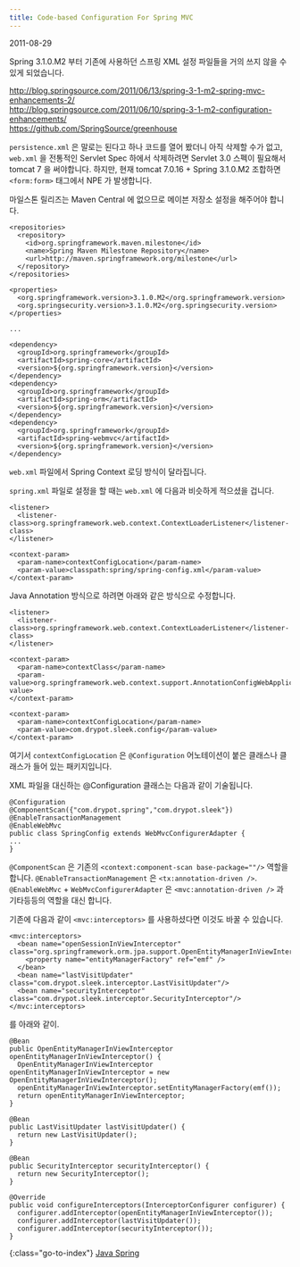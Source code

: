 ```yaml
---
title: Code-based Configuration For Spring MVC
---
```


2011-08-29

Spring 3.1.0.M2 부터 기존에 사용하던 스프링 XML 설정 파일들을 거의 쓰지 않을 수 있게 되었습니다.

<http://blog.springsource.com/2011/06/13/spring-3-1-m2-spring-mvc-enhancements-2/>  
<http://blog.springsource.com/2011/06/10/spring-3-1-m2-configuration-enhancements/>  
<https://github.com/SpringSource/greenhouse>

`persistence.xml` 은 말로는 된다고 하나 코드를 열어 봤더니 아직 삭제할 수가 없고,
`web.xml` 을 전통적인 Servlet Spec 하에서 삭제하려면 Servlet 3.0 스펙이 필요해서 tomcat 7 을 써야합니다.
하지만, 현재 tomcat 7.0.16 + Spring 3.1.0.M2 조합하면 `<form:form>` 태그에서 NPE 가 발생합니다.

마일스톤 릴리즈는 Maven Central 에 없으므로 메이븐 저장소 설정을 해주어야 합니다.

    <repositories>
      <repository>
        <id>org.springframework.maven.milestone</id>
        <name>Spring Maven Milestone Repository</name>
        <url>http://maven.springframework.org/milestone</url>
      </repository>
    </repositories>
    
    <properties>
      <org.springframework.version>3.1.0.M2</org.springframework.version>
      <org.springsecurity.version>3.1.0.M2</org.springsecurity.version>
    </properties>
    
    ...
    
    <dependency>
      <groupId>org.springframework</groupId>
      <artifactId>spring-core</artifactId>
      <version>${org.springframework.version}</version>
    </dependency>
    <dependency>
      <groupId>org.springframework</groupId>
      <artifactId>spring-orm</artifactId>
      <version>${org.springframework.version}</version>
    </dependency>
    <dependency>
      <groupId>org.springframework</groupId>
      <artifactId>spring-webmvc</artifactId>
      <version>${org.springframework.version}</version>
    </dependency>

`web.xml` 파일에서 Spring Context 로딩 방식이 달라집니다.

`spring.xml` 파일로 설정을 할 때는 `web.xml` 에 다음과 비슷하게 적으셨을 겁니다.

    <listener>
      <listener-class>org.springframework.web.context.ContextLoaderListener</listener-class>
    </listener>
    
    <context-param>
      <param-name>contextConfigLocation</param-name>
      <param-value>classpath:spring/spring-config.xml</param-value>
    </context-param>

Java Annotation 방식으로 하려면 아래와 같은 방식으로 수정합니다.

    <listener>
      <listener-class>org.springframework.web.context.ContextLoaderListener</listener-class>
    </listener>
    
    <context-param>
      <param-name>contextClass</param-name>
      <param-value>org.springframework.web.context.support.AnnotationConfigWebApplicationContext</param-value>
    </context-param>
    
    <context-param>
      <param-name>contextConfigLocation</param-name>
      <param-value>com.drypot.sleek.config</param-value>
    </context-param>

여기서 `contextConfigLocation` 은 `@Configuration` 어노테이션이 붙은 클래스나 클래스가 들어 있는 패키지입니다.

XML 파일을 대신하는 @Configuration 클래스는 다음과 같이 기술됩니다.

    @Configuration
    @ComponentScan({"com.drypot.spring","com.drypot.sleek"})
    @EnableTransactionManagement
    @EnableWebMvc
    public class SpringConfig extends WebMvcConfigurerAdapter {
    ...
    }

`@ComponentScan` 은 기존의 `<context:component-scan base-package=""/>` 역할을 합니다.
`@EnableTransactionManagement` 은 `<tx:annotation-driven />`.
`@EnableWebMvc` + `WebMvcConfigurerAdapter` 은 `<mvc:annotation-driven />` 과 기타등등의 역할을 대신 합니다.

기존에 다음과 같이 `<mvc:interceptors>` 를 사용하셨다면 이것도 바꿀 수 있습니다.

    <mvc:interceptors>
      <bean name="openSessionInViewInterceptor" class="org.springframework.orm.jpa.support.OpenEntityManagerInViewInterceptor">
        <property name="entityManagerFactory" ref="emf" />
      </bean>
      <bean name="lastVisitUpdater" class="com.drypot.sleek.interceptor.LastVisitUpdater"/>
      <bean name="securityInterceptor" class="com.drypot.sleek.interceptor.SecurityInterceptor"/>
    </mvc:interceptors>

를 아래와 같이.

    @Bean
    public OpenEntityManagerInViewInterceptor openEntityManagerInViewInterceptor() {
      OpenEntityManagerInViewInterceptor openEntityManagerInViewInterceptor = new OpenEntityManagerInViewInterceptor();
      openEntityManagerInViewInterceptor.setEntityManagerFactory(emf());
      return openEntityManagerInViewInterceptor;
    }
    
    @Bean
    public LastVisitUpdater lastVisitUpdater() {
      return new LastVisitUpdater();
    }
    
    @Bean 
    public SecurityInterceptor securityInterceptor() {
      return new SecurityInterceptor();
    }
    
    @Override
    public void configureInterceptors(InterceptorConfigurer configurer) {
      configurer.addInterceptor(openEntityManagerInViewInterceptor());
      configurer.addInterceptor(lastVisitUpdater());
      configurer.addInterceptor(securityInterceptor());
    }


{:class="go-to-index"}
[Java Spring](index)
